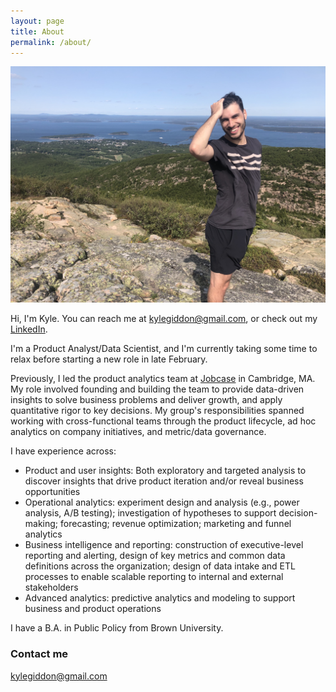 ```yaml
---
layout: page
title: About
permalink: /about/
---
```


<img src="/images/acadia.JPG" style="max-height:400px;">

Hi, I'm Kyle. You can reach me at [kylegiddon@gmail.com](mailto:kylegiddon@gmail.com), or check out my [LinkedIn](https://www.linkedin.com/in/kyle-giddon/).

I'm a Product Analyst/Data Scientist, and I'm currently taking some time to relax before starting a new role in late February.

Previously, I led the product analytics team at [Jobcase](https://www.jobcase.com/) in Cambridge, MA. My role involved founding and building the team to provide data-driven insights to solve business problems and deliver growth, and apply quantitative rigor to key decisions. My group's responsibilities spanned working with cross-functional teams through the product lifecycle, ad hoc analytics on company initiatives, and metric/data governance.

I have experience across:

* Product and user insights: Both exploratory and targeted analysis to discover insights that drive product iteration and/or reveal business opportunities
* Operational analytics: experiment design and analysis (e.g., power analysis, A/B testing); investigation of hypotheses to support decision-making; forecasting; revenue optimization; marketing and funnel analytics
* Business intelligence and reporting: construction of executive-level reporting and alerting, design of key metrics and common data definitions across the organization; design of data intake and ETL processes to enable scalable reporting to internal and external stakeholders
* Advanced analytics: predictive analytics and modeling to support business and product operations

I have a B.A. in Public Policy from Brown University.

### Contact me

[kylegiddon@gmail.com](mailto:kylegiddon@gmail.com)
